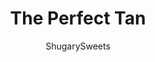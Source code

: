 ---
layout: ../../layouts/MarkdownPostLayout.astro
title: The Perfect Tan
author: ShugarySweets
pubDate: 2019-01-14
description: "The Perfect Tan is a delicious blend of ice cream, Baileys Irish Cream, and chocolate syrup."
image_url: https://www.shugarysweets.com/wp-content/uploads/2015/06/the-perfect-tan-1.jpg
tags: ["Drinks","American"]
calories: 875
protein: 10
carbohydrates: 110
fats: 30
fiber: 3
ingredients: ["4 cups vanilla ice cream","1/2 cup Baileys Irish Cream","1/4 cup chocolate syrup","whipped cream and cherry for garnish"]
serves: 2
time: "5 minutes"
prepTime: "5 minutes"
instructions: ["In two large glasses, drizzle chocolate syrup around the insides of glass. Set aside.","In a blender, process the vanilla ice cream with Baileys, until smooth and creamy. To make thicker, add more ice cream. To make thinner, add more Baileys.","Pour into glasses and top with whipped cream and cherry. ENJOY immediately!"]
nutrition: ["875 calories","110 grams carbohydrates","118 milligrams cholesterol","30 grams fat","3 grams fiber","10 grams protein","19 grams saturated fat","244 milligrams sodium","98 grams sugar","0 grams trans fat","9 grams unsaturated fat"]
---